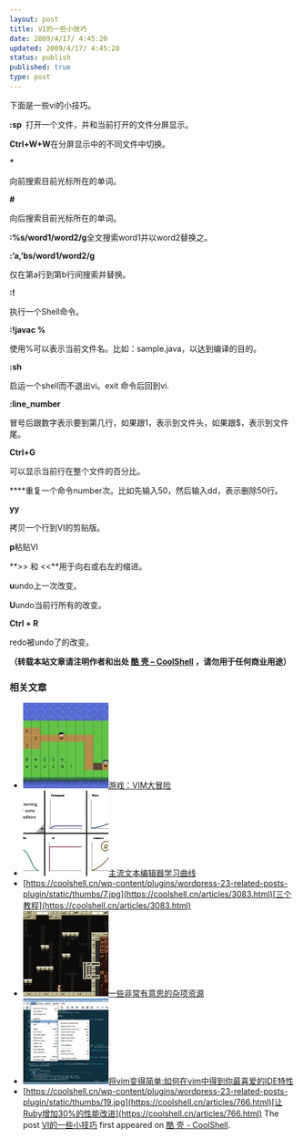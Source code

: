 ```yaml
---
layout: post
title: VI的一些小技巧
date: 2009/4/17/ 4:45:20
updated: 2009/4/17/ 4:45:20
status: publish
published: true
type: post
---
```


下面是一些vi的小技巧。


**:sp <filename>** 打开一个文件，并和当前打开的文件分屏显示。


**Ctrl+W+W**在分屏显示中的不同文件中切换。


**\***  

向前搜索目前光标所在的单词。


**#**  

向后搜索目前光标所在的单词。


**:%s/word1/word2/g**全文搜索word1并以word2替换之。


**:’a,’bs/word1/word2/g**  

仅在第a行到第b行间搜索并替换。



**:!<command>**  

执行一个Shell命令。


**:!javac %**  

使用%可以表示当前文件名。比如：sample.java，以达到编译的目的。


**:sh**  

启运一个shell而不退出vi。exit 命令后回到vi.


**:line\_number**  

冒号后跟数字表示要到第几行，如果跟1，表示到文件头，如果跟$，表示到文件尾。


**Ctrl+G**  

可以显示当前行在整个文件的百分比。


**<number>**重复一个命令number次。比如先输入50，然后输入dd，表示删除50行。


**yy**  

拷贝一个行到VI的剪贴版。


**p**粘贴VI


**>> 和 <<**用于向右或右左的缩进。


**u**undo上一次改变。


**U**undo当前行所有的改变。


**Ctrl + R**  

redo被undo了的改变。



**（转载本站文章请注明作者和出处 [酷 壳 – CoolShell](https://coolshell.cn/) ，请勿用于任何商业用途）**



### 相关文章

* [![游戏：VIM大冒险](../wp-content/uploads/2012/04/vimadventuresgamefun-150x150.jpg)](https://coolshell.cn/articles/7166.html)[游戏：VIM大冒险](https://coolshell.cn/articles/7166.html)
* [![主流文本编辑器学习曲线](../wp-content/uploads/2010/10/horrorstories.txt-150x150.jpg)](https://coolshell.cn/articles/3125.html)[主流文本编辑器学习曲线](https://coolshell.cn/articles/3125.html)
* [https://coolshell.cn/wp-content/plugins/wordpress-23-related-posts-plugin/static/thumbs/7.jpg](https://coolshell.cn/articles/3083.html)[三个教程](https://coolshell.cn/articles/3083.html)
* [![一些非常有意思的杂项资源](../wp-content/uploads/2010/09/biolab-150x150.jpg)](https://coolshell.cn/articles/3013.html)[一些非常有意思的杂项资源](https://coolshell.cn/articles/3013.html)
* [![将vim变得简单:如何在vim中得到你最喜爱的IDE特性](../wp-content/uploads/2009/05/vimtxt_gvim_ars-150x150.jpg)](https://coolshell.cn/articles/894.html)[将vim变得简单:如何在vim中得到你最喜爱的IDE特性](https://coolshell.cn/articles/894.html)
* [https://coolshell.cn/wp-content/plugins/wordpress-23-related-posts-plugin/static/thumbs/19.jpg](https://coolshell.cn/articles/766.html)[让Ruby增加30%的性能改进](https://coolshell.cn/articles/766.html)
The post [VI的一些小技巧](https://coolshell.cn/articles/556.html) first appeared on [酷 壳 - CoolShell](https://coolshell.cn).